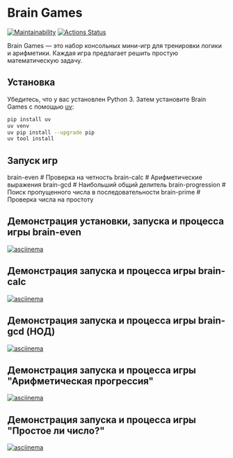 # Brain Games

[![Maintainability](https://api.codeclimate.com/v1/badges/5dee2ccf2636fffe4f33/maintainability)](https://codeclimate.com/github/sroonla/project/maintainability)
[![Actions Status](https://github.com/sroonla/project/workflows/hexlet-check/badge.svg)](https://github.com/sroonla/project/actions)

Brain Games — это набор консольных мини-игр для тренировки логики и арифметики. Каждая игра предлагает решить простую математическую задачу.

## Установка  

Убедитесь, что у вас установлен Python 3. Затем установите Brain Games с помощью [uv](https://github.com/astral-sh/uv):  

```sh
pip install uv
uv venv
uv pip install --upgrade pip
uv tool install
```

## Запуск игр

brain-even        # Проверка на четность
brain-calc        # Арифметические выражения
brain-gcd         # Наибольший общий делитель
brain-progression # Поиск пропущенного числа в последовательности
brain-prime       # Проверка числа на простоту

## Демонстрация установки, запуска и процесса игры brain-even
[![asciinema](https://asciinema.org/a/stCqAWIaUkkiZi5cMwojpXCQN.svg)](https://asciinema.org/a/stCqAWIaUkkiZi5cMwojpXCQN)

## Демонстрация запуска и процесса игры brain-calc
[![asciinema](https://asciinema.org/a/knPhbYVYajOMI81cFh2JyE27b.svg)](https://asciinema.org/a/knPhbYVYajOMI81cFh2JyE27b)

## Демонстрация запуска и процесса игры brain-gcd (НОД)
[![asciinema](https://asciinema.org/a/VvW8MDHlkmCM2iDKKBuzDubhO.svg)](https://asciinema.org/a/VvW8MDHlkmCM2iDKKBuzDubhO)

## Демонстрация запуска и процесса игры "Арифметическая прогрессия"
[![asciinema](https://asciinema.org/a/QXxPegoHokyY803vfG8rEBWo4.svg)](https://asciinema.org/a/QXxPegoHokyY803vfG8rEBWo4)

## Демонстрация запуска и процесса игры "Простое ли число?"
[![asciinema](https://asciinema.org/a/cLjGXuzy2iHRBucaYaLqbVt4Q.svg)](https://asciinema.org/a/cLjGXuzy2iHRBucaYaLqbVt4Q)